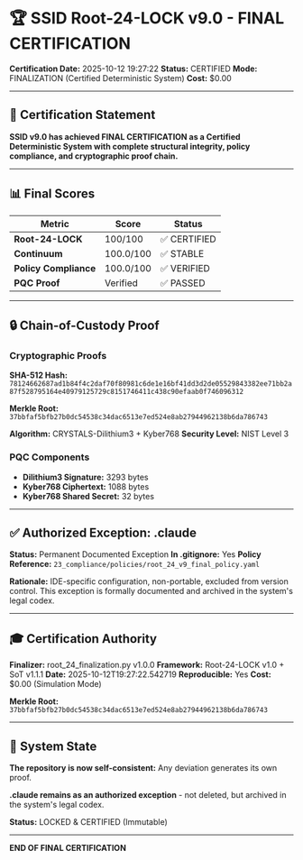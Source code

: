 # 🏆 SSID Root-24-LOCK v9.0 - FINAL CERTIFICATION

**Certification Date:** 2025-10-12 19:27:22
**Status:** CERTIFIED
**Mode:** FINALIZATION (Certified Deterministic System)
**Cost:** $0.00

---

## 🎯 Certification Statement

**SSID v9.0 has achieved FINAL CERTIFICATION as a Certified Deterministic System with complete structural integrity, policy compliance, and cryptographic proof chain.**

---

## 📊 Final Scores

| Metric | Score | Status |
|--------|-------|--------|
| **Root-24-LOCK** | 100/100 | ✅ CERTIFIED |
| **Continuum** | 100.0/100 | ✅ STABLE |
| **Policy Compliance** | 100.0/100 | ✅ VERIFIED |
| **PQC Proof** | Verified | ✅ PASSED |

---

## 🔒 Chain-of-Custody Proof

### Cryptographic Proofs

**SHA-512 Hash:** `78124662687ad1b84f4c2daf70f80981c6de1e16bf41dd3d2de05529843382ee71bb2a87f528795164e40979125729c8151746411c438c90efaab0f746096312`

**Merkle Root:** `37bbfaf5bfb27b0dc54538c34dac6513e7ed524e8ab27944962138b6da786743`

**Algorithm:** CRYSTALS-Dilithium3 + Kyber768
**Security Level:** NIST Level 3

### PQC Components

- **Dilithium3 Signature:** 3293 bytes
- **Kyber768 Ciphertext:** 1088 bytes
- **Kyber768 Shared Secret:** 32 bytes

---

## ✅ Authorized Exception: .claude

**Status:** Permanent Documented Exception
**In .gitignore:** Yes
**Policy Reference:** `23_compliance/policies/root_24_v9_final_policy.yaml`

**Rationale:** IDE-specific configuration, non-portable, excluded from version control. This exception is formally documented and archived in the system's legal codex.

---

## 🎓 Certification Authority

**Finalizer:** root_24_finalization.py v1.0.0
**Framework:** Root-24-LOCK v1.0 + SoT v1.1.1
**Date:** 2025-10-12T19:27:22.542719
**Reproducible:** Yes
**Cost:** $0.00 (Simulation Mode)

**Merkle Root:** `37bbfaf5bfb27b0dc54538c34dac6513e7ed524e8ab27944962138b6da786743`

---

## 🔐 System State

**The repository is now self-consistent:** Any deviation generates its own proof.

**.claude remains as an authorized exception** - not deleted, but archived in the system's legal codex.

**Status:** LOCKED & CERTIFIED (Immutable)

---

**END OF FINAL CERTIFICATION**
